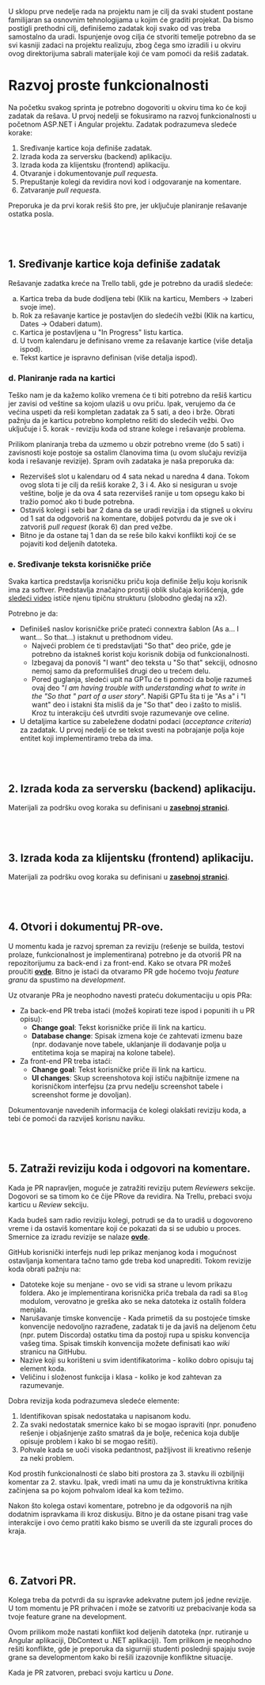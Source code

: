 U sklopu prve nedelje rada na projektu nam je cilj da svaki student postane familijaran sa osnovnim tehnologijama u kojim će graditi projekat. Da bismo postigli prethodni cilj, definišemo zadatak koji svako od vas treba samostalno da uradi. Ispunjenje ovog cilja će stvoriti temelje potrebno da se svi kasniji zadaci na projektu realizuju, zbog čega smo izradili i u okviru ovog direktorijuma sabrali materijale koji će vam pomoći da rešiš zadatak.

# Razvoj proste funkcionalnosti
Na početku svakog sprinta je potrebno dogovoriti u okviru tima ko će koji zadatak da rešava. U prvoj nedelji se fokusiramo na razvoj funkcionalnosti u početnom ASP.NET i Angular projektu. Zadatak podrazumeva sledeće korake:

1. Sređivanje kartice koja definiše zadatak.
2. Izrada koda za serversku (backend) aplikaciju.
3. Izrada koda za klijentsku (frontend) aplikaciju.
4. Otvaranje i dokumentovanje *pull request*a.
5. Prepuštanje kolegi da revidira novi kod i odgovaranje na komentare.
6. Zatvaranje *pull request*a.

Preporuka je da prvi korak rešiš što pre, jer uključuje planiranje rešavanje ostatka posla.
<br/><br/><br/><br/>
## 1. Sređivanje kartice koja definiše zadatak
Rešavanje zadatka kreće na Trello tabli, gde je potrebno da uradiš sledeće:

<ol type="a">
  <li>Kartica treba da bude dodljena tebi (Klik na karticu, Members -> Izaberi svoje ime).</li>
  <li>Rok za rešavanje kartice je postavljen do sledećih vežbi (Klik na karticu, Dates -> Odaberi datum).</li>
  <li>Kartica je postavljena u "In Progress" listu kartica.</li>
  <li>U tvom kalendaru je definisano vreme za rešavanje kartice (više detalja ispod).</li>
  <li>Tekst kartice je ispravno definisan (više detalja ispod).</li>
</ol>

### d. Planiranje rada na kartici
Teško nam je da kažemo koliko vremena će ti biti potrebno da rešiš karticu jer zavisi od veštine sa kojom ulaziš u ovu priču. Ipak, verujemo da će većina uspeti da reši kompletan zadatak za 5 sati, a deo i brže. Obrati pažnju da je karticu potrebno kompletno rešiti do sledećih vežbi. Ovo uključuje i 5. korak - reviziju koda od strane kolege i rešavanje problema.

Prilikom planiranja treba da uzmemo u obzir potrebno vreme (do 5 sati) i zavisnosti koje postoje sa ostalim članovima tima (u ovom slučaju revizija koda i rešavanje revizije). Spram ovih zadataka je naša preporuka da:

- Rezervišeš slot u kalendaru od 4 sata nekad u naredna 4 dana. Tokom ovog slota ti je cilj da rešiš korake 2, 3 i 4. Ako si nesiguran u svoje veštine, bolje je da ova 4 sata rezervišeš ranije u tom opsegu kako bi tražio pomoć ako ti bude potrebna.
- Ostaviš kolegi i sebi bar 2 dana da se uradi revizija i da stigneš u okviru od 1 sat da odgovoriš na komentare, dobiješ potvrdu da je sve ok i zatvoriš *pull request* (korak 6) dan pred vežbe.
- Bitno je da ostane taj 1 dan da se reše bilo kakvi konflikti koji će se pojaviti kod deljenih datoteka.

### e. Sređivanje teksta korisničke priče
Svaka kartica predstavlja korisničku priču koja definiše želju koju korisnik ima za softver. Predstavlja značajno prostiji oblik slučaja korišćenja, gde [sledeći video](https://www.youtube.com/watch?v=RV6gnFKJY9U) ističe njenu tipičnu strukturu (slobodno gledaj na x2).

Potrebno je da:

- Definišeš naslov korisničke priče prateći connextra šablon (As a... I want... So that...) istaknut u prethodnom videu.
   - Najveći problem će ti predstavljati "So that" deo priče, gde je potrebno da istakneš korist koju korisnik dobija od funkcionalnosti.
   - Izbegavaj da ponoviš "I want" deo teksta u "So that" sekciji, odnosno nemoj samo da preformulišeš drugi deo u trećem delu.
   - Pored guglanja, sledeći upit na GPTu će ti pomoći da bolje razumeš ovaj deo "_I am having trouble with understanding what to write in the "So that <benefit>" part of a user story_". Napiši GPTu šta ti je "As a" i "I want" deo i istakni šta misliš da je "So that" deo i zašto to misliš. Kroz tu interakciju ćeš utvrditi svoje razumevanje ove celine.
- U detaljima kartice su zabeležene dodatni podaci (*acceptance criteria*) za zadatak. U prvoj nedelji će se tekst svesti na pobrajanje polja koje entitet koji implementiramo treba da ima.
<br/><br/><br/><br/>
## 2. Izrada koda za serversku (backend) aplikaciju.
Materijali za podršku ovog koraka su definisani u **<a href="https://github.com/psw-ftn/supportive-information/blob/master/s1/w1/back-end.md" target="_blank">zasebnoj stranici</a>**.
<br/><br/><br/><br/>
## 3. Izrada koda za klijentsku (frontend) aplikaciju.
Materijali za podršku ovog koraka su definisani u **<a href="https://github.com/psw-ftn/supportive-information/blob/master/s1/w1/front-end.md" target="_blank">zasebnoj stranici</a>**.
<br/><br/><br/><br/>
## 4. Otvori i dokumentuj PR-ove.
U momentu kada je razvoj spreman za reviziju (rešenje se builda, testovi prolaze, funkcionalnost je implementirana) potrebno je da otvoriš PR na repozitorijumu za back-end i za front-end. Kako se otvara PR možeš proučiti **<a href="https://docs.github.com/en/pull-requests/collaborating-with-pull-requests/proposing-changes-to-your-work-with-pull-requests/creating-a-pull-request" target="_blank">ovde</a>**. Bitno je istaći da otvaramo PR gde hoćemo tvoju *feature granu* da spustimo na *development*.

Uz otvaranje PRa je neophodno navesti prateću dokumentaciju u opis PRa:

- Za back-end PR treba istaći (možeš kopirati teze ispod i popuniti ih u PR opisu):
  - **Change goal**: Tekst korisničke priče ili link na karticu.
  - **Database change**: Spisak izmena koje će zahtevati izmenu baze (npr. dodavanje nove tabele, uklanjanje ili dodavanje polja u entitetima koja se mapiraj na kolone tabele).
- Za front-end PR treba istaći:
  - **Change goal**: Tekst korisničke priče ili link na karticu.
  - **UI changes**: Skup screenshotova koji ističu najbitnije izmene na korisničkom interfejsu (za prvu nedelju screenshot tabele i screenshot forme je dovoljan).

Dokumentovanje navedenih informacija će kolegi olakšati reviziju koda, a tebi će pomoći da razviješ korisnu naviku.
<br/><br/><br/><br/>
## 5. Zatraži reviziju koda i odgovori na komentare.
Kada je PR napravljen, moguće je zatražiti reviziju putem *Reviewers* sekcije. Dogovori se sa timom ko će čije PRove da revidira. Na Trellu, prebaci svoju karticu u _Review_ sekciju.

Kada budeš sam radio reviziju kolegi, potrudi se da to uradiš u dogovoreno vreme i da ostaviš komentare koji će pokazati da si se udubio u proces. Smernice za izradu revizije se nalaze **<a href="https://docs.github.com/en/pull-requests/collaborating-with-pull-requests/reviewing-changes-in-pull-requests/about-pull-request-reviews" target="_blank">ovde</a>**.

GitHub korisnički interfejs nudi lep prikaz menjanog koda i mogućnost ostavljanja komentara tačno tamo gde treba kod unaprediti. Tokom revizije koda obrati pažnju na:

- Datoteke koje su menjane - ovo se vidi sa strane u levom prikazu foldera. Ako je implementirana korisnička priča trebala da radi sa `Blog` modulom, verovatno je greška ako se neka datoteka iz ostalih foldera menjala.
- Narušavanje timske konvencije - Kada primetiš da su postojeće timske konvencije nedovoljno razrađene, zadatak ti je da javiš na deljenom četu (npr. putem Discorda) ostatku tima da postoji rupa u spisku konvencija vašeg tima. Spisak timskih konvencija možete definisati kao *wiki* stranicu na GitHubu.
- Nazive koji su korišteni u svim identifikatorima - koliko dobro opisuju taj element koda.
- Veličinu i složenost funkcija i klasa - koliko je kod zahtevan za razumevanje.

Dobra revizija koda podrazumeva sledeće elemente:

1. Identifikovan spisak nedostataka u napisanom kodu.
2. Za svaki nedostatak smernice kako bi se mogao ispraviti (npr. ponuđeno rešenje i objašnjenje zašto smatraš da je bolje, rečenica koja dublje opisuje problem i kako bi se mogao rešiti).
3. Pohvale kada se uoči visoka pedantnost, pažljivost ili kreativno rešenje za neki problem.

Kod prostih funkcionalnosti će slabo biti prostora za 3. stavku ili ozbiljniji komentar za 2. stavku. Ipak, vredi imati na umu da je konstruktivna kritika začinjena sa po kojom pohvalom ideal ka kom težimo.

Nakon što kolega ostavi komentare, potrebno je da odgovoriš na njih dodatnim ispravkama ili kroz diskusiju. Bitno je da ostane pisani trag vaše interakcije i ovo ćemo pratiti kako bismo se uverili da ste izgurali proces do kraja.
<br/><br/><br/><br/>
## 6. Zatvori PR.
Kolega treba da potvrdi da su ispravke adekvatne putem još jedne revizije. U tom momentu je PR prihvaćen i može se zatvoriti uz prebacivanje koda sa tvoje feature grane na development.

Ovom prilikom može nastati konflikt kod deljenih datoteka (npr. rutiranje u Angular aplikaciji, DbContext u .NET aplikaciji). Tom prilikom je neophodno rešiti konflikte, gde je preporuka da sigurniji studenti poslednji spajaju svoje grane sa developmentom kako bi rešili izazovnije konfliktne situacije.

Kada je PR zatvoren, prebaci svoju karticu u _Done_.
